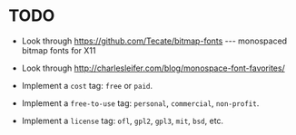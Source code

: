 # TODO

-   Look through https://github.com/Tecate/bitmap-fonts --- monospaced bitmap fonts for X11

-   Look through http://charlesleifer.com/blog/monospace-font-favorites/

-   Implement a `cost` tag: `free` or `paid`.

-   Implement a `free-to-use` tag: `personal`, `commercial`, `non-profit`.

-   Implement a `license` tag: `ofl`, `gpl2`, `gpl3`, `mit`, `bsd`, etc.

